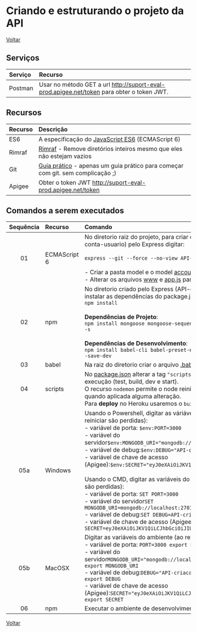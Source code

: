 <!-- markdownlint-disable MD033 -->
# Criando e estruturando o projeto da API

[Voltar](conteudo2.md)

## Serviços

|Serviço|Recurso|
|:--|:--|
|Postman| Usar no método GET a url <http://suport-eval-prod.apigee.net/token> para obter o token JWT.|

## Recursos

|Recurso|Descrição|
|:--|:--|
|ES6|A especificação do [JavaScript ES6](https://medium.com/iclinic/es6-es2015-o-que-mudou-c22d9308f52d) (ECMAScript 6)|
|Rimraf|[Rimraf](https://devpleno.com/hands-on-rimraf/) - Remove diretórios inteiros mesmo que eles não estejam vazios|
|Git|[Guia prático](http://rogerdudler.github.io/git-guide/index.pt_BR.html) - apenas um guia prático para começar com git. sem complicação ;)|
|Apigee|Obter o token JWT <http://suport-eval-prod.apigee.net/token>|

<a name="comandos"></a>

## Comandos a serem executados

|Sequência|Recurso|Comando|
|:--:|:--|:--|
|01|<a name="es6"></a>ECMAScript 6|No diretorio raiz do projeto, para criar o diretorio (API-criacao-conta-usuario) pelo Express digitar: <br /><br />`express --git --force --no-view API-criacao-conta-usuario`<br /><br />- Criar a pasta model e o model [accountModel.js](../project-children-progress/API-criacao-conta-usuario/model/accountModel.js).<br />- Alterar os arquivos [www](../project-children-progress/API-criacao-conta-usuario/bin/www) e [app.js](../project-children-progress/API-criacao-conta-usuario/app.js) para o padrão [ES6](https://medium.com/iclinic/es6-es2015-o-que-mudou-c22d9308f52d).|
|02|npm|No diretorio criado pelo Express (API-criacao-conta-usuario), instalar as dependências do package.json, digitando: <br />`npm install`<br /><br />**Dependências de Projeto**: <br />`npm install mongoose mongoose-sequence jsonwebtoken cryptr -s`<br /><br />**Dependências de Desenvolvimento**: <br />`npm install babel-cli babel-preset-es2015 rimraf nodemon --save-dev`|
|03|babel|Na raiz do diretorio criar o arquivo [.babelrc](../project-children-progress/API-criacao-conta-usuario/.babelrc)|
|04|scripts|No [package.json](../project-children-progress/API-criacao-conta-usuario/package.json) alterar a tag `"scripts":` criando `ambiente`s de execução (test, build, dev e start). <br />O recurso `nodemon` permite o node reiniciar autmomaticamente quando aplicada alguma alteração. <br />Para **deploy** no Heroku usaremos o `build`|
|05a|Windows|Usando o Powershell, digitar as váriáveis do ambiente (ao reiniciar são perdidas): <br />- variável de porta: `$env:PORT=3000`<br />- variável do servidor`$env:MONGODB_URI="mongodb://localhost:27017/local"`<br />- variável de debug:`$env:DEBUG="API-criacao-conta-usuario*"`<br />- variável de chave de acesso (Apigee):`$env:SECRET="eyJ0eXAiOiJKV1QiLCJhbGciOiJIUzI1NiJ9"`<br /><br />Usando o CMD, digitar as variáveis do ambiente (ao reiniciar são perdidas): <br />- variável de porta: `SET PORT=3000`<br />- variável do servidor`SET MONGODB_URI=mongodb://localhost:27017/local`<br />- variável de debug:`SET DEBUG=API-criacao-conta-usuario*`<br />- variável de chave de acesso (Apigee):`SET SECRET=eyJ0eXAiOiJKV1QiLCJhbGciOiJIUzI1NiJ9`|
|05b|MacOSX|Digitar as variáveis do ambiente (ao reiniciar são perdidas): <br />- variável de porta: `PORT=3000 export PORT`<br />- variável do servidor`MONGODB_URI="mongodb://localhost:27017/local" export MONGODB_URI`<br />- variável de debug:`DEBUG="API-criacao-conta-usuario*" export DEBUG`<br />- variável de chave de acesso (Apigee):`SECRET="eyJ0eXAiOiJKV1QiLCJhbGciOiJIUzI1NiJ9" export SECRET`|
|06|npm|Executar o ambiente de desenvolvimento: `npm run dev`|

[Voltar](conteudo2.md)
